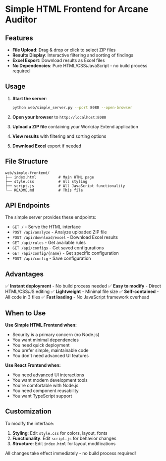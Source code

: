 # Simple HTML Frontend for Arcane Auditor

## Features

- **File Upload**: Drag & drop or click to select ZIP files
- **Results Display**: Interactive filtering and sorting of findings
- **Excel Export**: Download results as Excel files
- **No Dependencies**: Pure HTML/CSS/JavaScript - no build process required

## Usage

1. **Start the server**:

   ```bash
   python web/simple_server.py --port 8080 --open-browser
   ```
2. **Open your browser** to `http://localhost:8080`
3. **Upload a ZIP file** containing your Workday Extend application
4. **View results** with filtering and sorting options
5. **Download Excel** export if needed

## File Structure

```
web/simple-frontend/
├── index.html          # Main HTML page
├── style.css           # All styling
├── script.js           # All JavaScript functionality
└── README.md           # This file
```

## API Endpoints

The simple server provides these endpoints:

- `GET /` - Serve the HTML interface
- `POST /api/analyze` - Analyze uploaded ZIP file
- `POST /api/download/excel` - Download Excel results
- `GET /api/rules` - Get available rules
- `GET /api/configs` - Get saved configurations
- `GET /api/config/{name}` - Get specific configuration
- `POST /api/config` - Save configuration

## Advantages

✅ **Instant deployment** - No build process needed
✅ **Easy to modify** - Direct HTML/CSS/JS editing
✅ **Lightweight** - Minimal file size
✅ **Self-contained** - All code in 3 files
✅ **Fast loading** - No JavaScript framework overhead

## When to Use

**Use Simple HTML Frontend when:**

- Security is a primary concern (no Node.js)
- You want minimal dependencies
- You need quick deployment
- You prefer simple, maintainable code
- You don't need advanced UI features

**Use React Frontend when:**

- You need advanced UI interactions
- You want modern development tools
- You're comfortable with Node.js
- You need component reusability
- You want TypeScript support

## Customization

To modify the interface:

1. **Styling**: Edit `style.css` for colors, layout, fonts
2. **Functionality**: Edit `script.js` for behavior changes
3. **Structure**: Edit `index.html` for layout modifications

All changes take effect immediately - no build process required!

